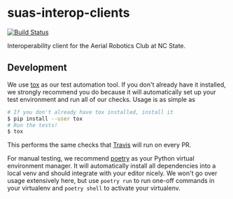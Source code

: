 # suas-interop-clients

[![Build Status](https://travis-ci.com/ncsuarc/interop_clients.svg?branch=master)](https://travis-ci.com/ncsuarc/interop_clients)

Interoperability client for the Aerial Robotics Club at NC State.

## Development

We use [tox] as our test automation tool. If you don't already have it
installed, we strongly recommend you do because it will automatically set up
your test environment and run all of our checks. Usage is as simple as

```sh
# If you don't already have tox installed, install it
$ pip install --user tox
# Run the tests!
$ tox
```

[tox]: https://tox.readthedocs.io/en/latest/

This performs the same checks that [Travis] will run on every PR.

[Travis]: https://travis-ci.com/github/ncsuarc/interop_clients

For manual testing, we recommend [poetry] as your Python virtual environment
manager. It will automatically install all dependencies into a local venv and
should integrate with your editor nicely. We won't go over usage extensively
here, but use `poetry run` to run one-off commands in your virtualenv and
`poetry shell` to activate your virtualenv.

[poetry]: https://python-poetry.org/
